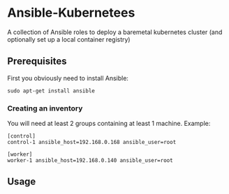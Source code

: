 # Ansible-Kubernetees

A collection of Ansible roles to deploy a baremetal kubernetes cluster (and optionally set up a local container registry)

## Prerequisites

First you obviously need to install Ansible:
```
sudo apt-get install ansible
```

### Creating an inventory

You will need at least 2 groups containing at least 1 machine. Example:

```
[control]
control-1 ansible_host=192.168.0.168 ansible_user=root

[worker]
worker-1 ansible_host=192.168.0.140 ansible_user=root
```

## Usage

